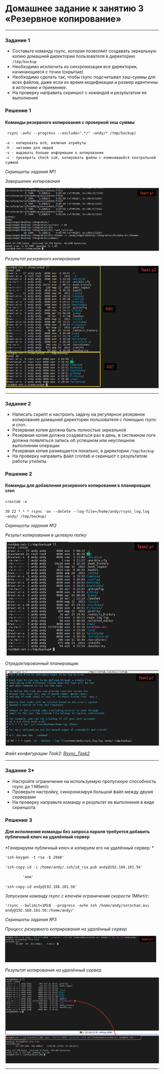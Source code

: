 # Домашнее задание к занятию 3 «Резервное копирование»

 ---

### Задание 1

- Составьте команду rsync, которая позволяет создавать зеркальную копию домашней директории пользователя в директорию `/tmp/backup`
- Необходимо исключить из синхронизации все директории, начинающиеся с точки (скрытые)
- Необходимо сделать так, чтобы rsync подсчитывал хэш-суммы для всех файлов, даже если их время модификации и размер идентичны в источнике и приемнике.
- На проверку направить скриншот с командой и результатом ее выполнения


### Решение 1

#### Команды резервного копирования с проверкой хеш суммы


	 rsync -avhc --progress --exclude=".*/" ~andy/* /tmp/backup/
	
	-a - копировать всё, включая атрибуты
	-h - читаемо для людей
	-v - выдавать больше информации о копировании
	-с - проверять check sum, копировать файлы с изменившейся контрольной суммой


  *Скриншоты задания №1*

*Завершение копирования*

![Commit Task1](https://github.com/AndrewZnamenskiy/Rsync_HW/blob/main/img/task1p1.png)

*Результат резервного копирования*

![Commit Task1](https://github.com/AndrewZnamenskiy/Rsync_HW/blob/main/img/task1p2.png)


 ---

### Задание 2

- Написать скрипт и настроить задачу на регулярное резервное копирование домашней директории пользователя с помощью rsync и cron.
- Резервная копия должна быть полностью зеркальной
- Резервная копия должна создаваться раз в день, в системном логе должна появляться запись об успешном или неуспешном выполнении операции
- Резервная копия размещается локально, в директории `/tmp/backup`
- На проверку направить файл crontab и скриншот с результатом работы утилиты.


### Решение 2

#### Команды для добавления резервного копирования в планировщик cron

	
	crontab -e

	30 22 * * * rsync -av --delete --log-file=/home/andy/rsync_log.log ~andy/ /tmp/backup/



  *Скриншоты задания №2*

*Результ копирования в целевую папку*

![Commit Task2](https://github.com/AndrewZnamenskiy/Rsync_HW/blob/main/img/task2p1.png)


*Отредактированный планировщик*

![Commit Task2](https://github.com/AndrewZnamenskiy/Rsync_HW/blob/main/img/task2p2.png)


*Файл конфигурации Task2: [Rsync_Task2](task2-cfg/crontab)*


 ---


### Задание 3*
- Настройте ограничение на используемую пропускную способность rsync до 1 Мбит/c
- Проверьте настройку, синхронизируя большой файл между двумя серверами
- На проверку направьте команду и результат ее выполнения в виде скриншота

### Решение 3

#### Для исполнения команды без запроса пароля требуется добавить публичный ключ на удалённый сервер

*Генерируем публичный ключ и копируем его на удалённый сервер: *

	'ssh-keygen -t rsa -b 2048'

	'ssh-copy-id -i /home/andy/.ssh/id_rsa.pub andy@192.168.101.56'

			'или'

	'ssh-copy-id andy@192.168.101.56'

*Запускаем команду rsync с ключём ограничения скорости 1Мбит/c:*

	'rsync --bwlimit=1MiB --progress -avhe ssh /home/andy/sorochan.avi andy@192.168.101.56:/home/andy/'


  *Скриншоты задания №3*

  *Процесс резервного коприрования на удалённый сервер*

![Commit Task3](https://github.com/AndrewZnamenskiy/Rsync_HW/blob/main/img/task3p1.png)

  *Результат копирования на удалённый сервер*

![Commit Task3](https://github.com/AndrewZnamenskiy/Rsync_HW/blob/main/img/task3p2.png)


-----
